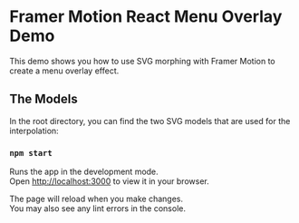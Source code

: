 # Framer Motion React Menu Overlay Demo

This demo shows you how to use SVG morphing with Framer Motion to create a menu overlay effect.

## The Models

In the root directory, you can find the two SVG models that are used for the interpolation:

### `npm start`

Runs the app in the development mode.\
Open [http://localhost:3000](http://localhost:3000) to view it in your browser.

The page will reload when you make changes.\
You may also see any lint errors in the console.
